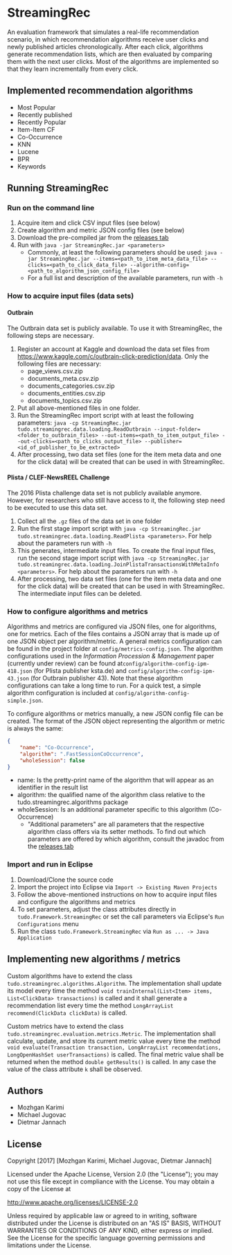 # StreamingRec 
An evaluation framework that simulates a real-life recommendation scenario, in which recommendation 
algorithms receive user clicks and newly published articles chronologically. After each 
click, algorithms generate recommendation lists, which are then evaluated by comparing 
them with the next user clicks. Most of the algorithms are implemented so that they learn 
incrementally from every click.

## Implemented recommendation algorithms
*  Most Popular
*  Recently published
*  Recently Popular 
*  Item-Item CF
*  Co-Occurrence
*  KNN
*  Lucene
*  BPR
*  Keywords

## Running StreamingRec
### Run on the command line 

1. Acquire item and click CSV input files (see below)
2. Create algorithm and metric JSON config files (see below)
3. Download the pre-compiled jar from the [releases tab](https://github.com/mjugo/StreamingRec/releases/latest)
4. Run with `java -jar StreamingRec.jar <parameters>`
    * Commonly, at least the following parameters should be used: 
    `java -jar StreamingRec.jar --items=<path_to_item_meta_data_file> --clicks=<path_to_click_data_file> --algorithm-config=<path_to_algorithm_json_config_file>`
    * For a full list and description of the available parameters, run with `-h`

### How to acquire input files (data sets)

#### Outbrain
The Outbrain data set is publicly available. To use it with StreamingRec, 
the following steps are necessary. 
 
1. Register an account at Kaggle and download the data set files from 
https://www.kaggle.com/c/outbrain-click-prediction/data. 
Only the following files are necessary:
    * page_views.csv.zip
    * documents_meta.csv.zip
    * documents_categories.csv.zip
    * documents_entities.csv.zip 
    * documents_topics.csv.zip
2. Put all above-mentioned files in one folder.
3. Run the StreamingRec import script with at least the following parameters:
`java -cp StreamingRec.jar tudo.streamingrec.data.loading.ReadOutbrain --input-folder=<folder_to_outbrain_files> --out-items=<path_to_item_output_file> --out-clicks=<path_to_clicks_output_file> --publisher=<id_of_publisher_to_be_extracted>`
4. After processing, two data set files (one for the item meta data and one for the click data) 
will be created that can be used in with StreamingRec.

#### Plista / CLEF-NewsREEL Challenge
The 2016 Plista challenge data set is not publicly available anymore. However, for researchers who still have access to it, the following step need to be executed to use this data set.

1. Collect all the `.gz` files of the data set in one folder
2. Run the first stage import script with 
`java -cp StreamingRec.jar tudo.streamingrec.data.loading.ReadPlista <parameters>`. 
For help about the parameters run with `-h`
3. This generates, intermediate input files. To create the final input files, 
run the second stage import script with 
`java -cp StreamingRec.jar tudo.streamingrec.data.loading.JoinPlistaTransactionsWithMetaInfo <parameters>`. 
For help about the parameters run with `-h`
4. After processing, two data set files (one for the item meta data and one for the click data) 
will be created that can be used in with StreamingRec. The intermediate input files can be deleted.

### How to configure algorithms and metrics
Algorithms and metrics are configured via JSON files, one for algorithms, one for metrics. 
Each of the files contains a JSON array that is made up of one JSON object per algorithm/metric. 
A general metrics configuration can be found in the project folder at `config/metrics-config.json`.
The algorithm configurations used in the _Information Procession & Management_ paper (currently under review) can be found at`config/algorithm-config-ipm-418.json` (for Plista publisher ksta.de) and 
`config/algorithm-config-ipm-43.json` (for Outbrain publisher 43). 
Note that these algorithm configurations can take a long time to run. 
For a quick test, a simple algorithm configuration is included at `config/algorithm-config-simple.json`.

To configure algorithms or metrics manually, a new JSON config file can be created. 
The format of the JSON object representing the algorithm or metric is always the same:

```json
{
    "name": "Co-Occurrence", 
    "algorithm": ".FastSessionCoOccurrence", 
    "wholeSession": false 
}
```
* name: Is the pretty-print name of the algorithm that will appear as an identifier in the result list
* algorithm: the qualified name of the algorithm class relative to the tudo.streamingrec.algorithms package
* wholeSession: Is an additional parameter specific to this algorithm (Co-Occurrence)
    * "Additional parameters" are all parameters that the respective algorithm class offers via its setter methods. 
To find out which parameters are offered by which algorithm, consult the javadoc from the [releases tab](https://github.com/mjugo/StreamingRec/releases/latest)


### Import and run in Eclipse 

1. Download/Clone the source code
2. Import the project into Eclipse via `Import -> Existing Maven Projects`
3. Follow the above-mentioned instructions on how to acquire input files and configure the algorithms and metrics
4. To set parameters, adjust the class attributes directly in `tudo.Framework.StreamingRec` or set the call parameters 
via Eclipse's `Run Configurations` menu
5. Run the class `tudo.Framework.StreamingRec` via `Run as ... -> Java Application`

## Implementing new algorithms / metrics
Custom algorithms have to extend the class `tudo.streamingrec.algorithms.Algorithm`. 
The implementation shall update its model every time the method `void trainInternal(List<Item> items, List<ClickData> transactions)` 
is called and it shall generate a recommendation list every time the method 
`LongArrayList recommend(ClickData clickData)` is called.

Custom metrics have to extend the class `tudo.streamingrec.evaluation.metrics.Metric`. The implementation
shall calculate, update, and store its current metric value every time the method 
`void evaluate(Transaction transaction, LongArrayList recommendations, LongOpenHashSet userTransactions)`
is called. The final metric value shall be returned when the method `double getResults()` is called. 
In any case the value of the class attribute `k` shall be observed.

## Authors
* Mozhgan Karimi
* Michael Jugovac
* Dietmar Jannach

## License
Copyright \[2017\] \[Mozhgan Karimi, Michael Jugovac, Dietmar Jannach\]

Licensed under the Apache License, Version 2.0 (the "License");
you may not use this file except in compliance with the License.
You may obtain a copy of the License at

http://www.apache.org/licenses/LICENSE-2.0

Unless required by applicable law or agreed to in writing, software
distributed under the License is distributed on an "AS IS" BASIS,
WITHOUT WARRANTIES OR CONDITIONS OF ANY KIND, either express or implied.
See the License for the specific language governing permissions and
limitations under the License.
